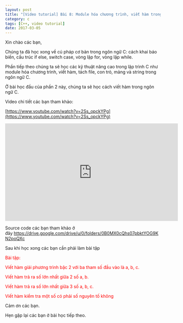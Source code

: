 ```yaml
---
layout: post
title: "[Video tutorial] Bài 8: Module hóa chương trình, viết hàm trong C"
category: c
tags: [C++, video tutorial]
date: 2017-03-05
---
```


Xin chào các bạn,

Chúng ta đã học xong về cú pháp cơ bản trong ngôn ngữ C: cách khai báo biến, cấu trúc if else, switch case, vòng lặp for, vòng lặp while.

Phần tiếp theo chúng ta sẽ học các kỹ thuật nâng cao trong lập trình C như module hóa chương trình, viết hàm, tách file, con trỏ, mảng và string trong ngôn ngữ C.

Ở bài học đầu của phần 2 này, chúng ta sẽ học cách viết hàm trong ngôn ngữ C.

Video chi tiết các bạn tham khảo:

[https://www.youtube.com/watch?v=2Ss_opckYPg](https://www.youtube.com/watch?v=2Ss_opckYPg)

<iframe width="560" height="315" src="https://www.youtube.com/embed/2Ss_opckYPg" frameborder="0" allow="autoplay; encrypted-media" allowfullscreen></iframe>

Source code các bạn tham khảo ở đây <a href="https://drive.google.com/drive/u/0/folders/0B0MX0cQhs07pbktYOG9KN2poQXc">https://drive.google.com/drive/u/0/folders/0B0MX0cQhs07pbktYOG9KN2poQXc</a>

Sau khi học xong các bạn cần phải làm bài tập

<span style="color: #ff0000;">Bài tập:</span>

<span style="color: #ff0000;">Viết hàm giải phương trình bậc 2 với ba tham số đầu vào là a, b, c.</span>

<span style="color: #ff0000;">Viết hàm trả ra số lớn nhất giữa 2 số a, b.</span>

<span style="color: #ff0000;">Viết hàm trả ra số lớn nhất giữa 3 số a, b, c.</span>

<span style="color: #ff0000;">Viết hàm kiểm tra một số có phải số nguyên tố không</span>

Cảm ơn các bạn.

Hẹn gặp lại các bạn ở bài học tiếp theo.
